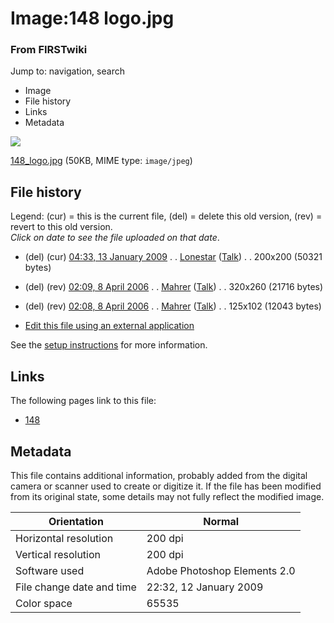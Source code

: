 

# Image:148 logo.jpg

### From FIRSTwiki

Jump to: navigation, search

  * Image
  * File history
  * Links
  * Metadata

![](/media/2/2b/148_logo.jpg)

[148_logo.jpg](/media/2/2b/148_logo.jpg "148 logo.jpg" ) (50KB, MIME type:
`image/jpeg`)

## File history

Legend: (cur) = this is the current file, (del) = delete this old version,
(rev) = revert to this old version.  
_Click on date to see the file uploaded on that date_.

  * (del) (cur) [04:33, 13 January 2009](/media/2/2b/148_logo.jpg "/media/2/2b/148 logo.jpg" ) . . [Lonestar](/index.php?title=User:Lonestar&action=edit "User:Lonestar" ) ([Talk](/index.php?title=User_talk:Lonestar&action=edit "User talk:Lonestar" )) . . 200x200 (50321 bytes)
  * (del) (rev) [02:09, 8 April 2006](/media/archive/2/2b/20090113043326%21148_logo.jpg "/media/archive/2/2b/20090113043326!148 logo.jpg" ) . . [Mahrer](/index.php?title=User:Mahrer&action=edit "User:Mahrer" ) ([Talk](/index.php?title=User_talk:Mahrer&action=edit "User talk:Mahrer" )) . . 320x260 (21716 bytes)
  * (del) (rev) [02:08, 8 April 2006](/media/archive/2/2b/20060408020939%21148_logo.jpg "/media/archive/2/2b/20060408020939!148 logo.jpg" ) . . [Mahrer](/index.php?title=User:Mahrer&action=edit "User:Mahrer" ) ([Talk](/index.php?title=User_talk:Mahrer&action=edit "User talk:Mahrer" )) . . 125x102 (12043 bytes)
  

  * [Edit this file using an external application](/index.php?title=Image:148_logo.jpg&action=edit&externaledit=true&mode=file "Image:148 logo.jpg" )

See the [setup
instructions](http://meta.wikimedia.org/wiki/Help:External_editors
"http://meta.wikimedia.org/wiki/Help:External_editors" ) for more information.

## Links

The following pages link to this file:

  * [148](148 "148" )

## Metadata

This file contains additional information, probably added from the digital
camera or scanner used to create or digitize it. If the file has been modified
from its original state, some details may not fully reflect the modified
image.

Orientation |  Normal  
---|---  
Horizontal resolution |  200 dpi  
Vertical resolution |  200 dpi  
Software used |  Adobe Photoshop Elements 2.0  
File change date and time |  22:32, 12 January 2009  
Color space |  65535  
  
